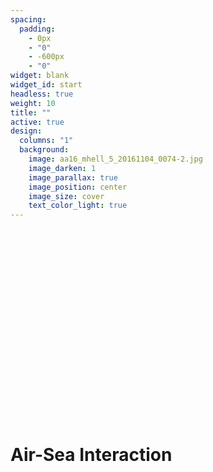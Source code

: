 ```yaml
---
spacing:
  padding:
    - 0px
    - "0"
    - -600px
    - "0"
widget: blank
widget_id: start
headless: true
weight: 10
title: ""
active: true
design:
  columns: "1"
  background:
    image: aa16_mhell_5_20161104_0074-2.jpg
    image_darken: 1
    image_parallax: true
    image_position: center
    image_size: cover
    text_color_light: true
---
```

<br>
<br>
<br>
<br>
<br>
<br>
<br>
<br>
<br>
<br>
<br>
<br>
<br>
<br>
<br>
<br>
<br>
<br>
<h1>Air-Sea Interaction</h1>

